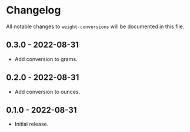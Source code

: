 # Changelog

All notable changes to `weight-conversions` will be documented in this file.

## 0.3.0 - 2022-08-31

- Add conversion to grams.

## 0.2.0 - 2022-08-31

- Add conversion to ounces.

## 0.1.0 - 2022-08-31

- Initial release.
